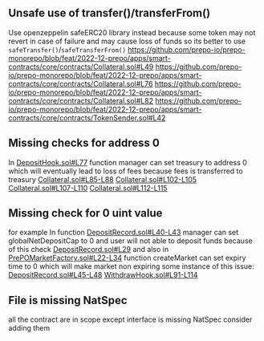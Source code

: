 ## Unsafe use of transfer()/transferFrom()
Use openzeppelin safeERC20 library instead because some token may not revert in case of failure and may cause loss of funds so its better to use `safeTransfer()`/`safeTransferFrom()`
https://github.com/prepo-io/prepo-monorepo/blob/feat/2022-12-prepo/apps/smart-contracts/core/contracts/Collateral.sol#L49
https://github.com/prepo-io/prepo-monorepo/blob/feat/2022-12-prepo/apps/smart-contracts/core/contracts/Collateral.sol#L76
https://github.com/prepo-io/prepo-monorepo/blob/feat/2022-12-prepo/apps/smart-contracts/core/contracts/Collateral.sol#L82
https://github.com/prepo-io/prepo-monorepo/blob/feat/2022-12-prepo/apps/smart-contracts/core/contracts/TokenSender.sol#L42

## Missing checks for address 0
In [DepositHook.sol#L77](https://github.com/prepo-io/prepo-monorepo/blob/feat/2022-12-prepo/apps/smart-contracts/core/contracts/DepositHook.sol#L77) function manager can set treasury to address 0 which will eventually lead to loss of fees because fees is transferred to treasury
[Collateral.sol#L85-L88](https://github.com/prepo-io/prepo-monorepo/blob/feat/2022-12-prepo/apps/smart-contracts/core/contracts/Collateral.sol#L85-L88)
[Collateral.sol#L102-L105](https://github.com/prepo-io/prepo-monorepo/blob/feat/2022-12-prepo/apps/smart-contracts/core/contracts/Collateral.sol#L102-L105)
[Collateral.sol#L107-L110](https://github.com/prepo-io/prepo-monorepo/blob/feat/2022-12-prepo/apps/smart-contracts/core/contracts/Collateral.sol#L107-L110)
[Collateral.sol#L112-L115](https://github.com/prepo-io/prepo-monorepo/blob/feat/2022-12-prepo/apps/smart-contracts/core/contracts/Collateral.sol#L112-L115)
[](https://github.com/prepo-io/prepo-monorepo/blob/feat/2022-12-prepo/apps/smart-contracts/core/contracts/DepositRecord.sol#L50-L53)
[](DepositRecord.sol#L50-L53)

## Missing check for 0 uint value
for example In function [DepositRecord.sol#L40-L43](https://github.com/prepo-io/prepo-monorepo/blob/feat/2022-12-prepo/apps/smart-contracts/core/contracts/DepositRecord.sol#L40-L43) manager can set globalNetDepositCap to 0 and user will not able to deposit funds because of this check [DepositRecord.sol#L29](https://github.com/prepo-io/prepo-monorepo/blob/feat/2022-12-prepo/apps/smart-contracts/core/contracts/DepositRecord.sol#L29)
and also in [PrePOMarketFactory.sol#L22-L34](https://github.com/prepo-io/prepo-monorepo/blob/feat/2022-12-prepo/apps/smart-contracts/core/contracts/PrePOMarketFactory.sol#L22-L34) function createMarket can set expiry time to 0 which will make market non expiring
some instance of this issue:
[DepositRecord.sol#L45-L48](https://github.com/prepo-io/prepo-monorepo/blob/feat/2022-12-prepo/apps/smart-contracts/core/contracts/DepositRecord.sol#L45-L48) 
[WithdrawHook.sol#L91-L114](https://github.com/prepo-io/prepo-monorepo/blob/feat/2022-12-prepo/apps/smart-contracts/core/contracts/WithdrawHook.sol#L91-L114)

## File is missing NatSpec
all the contract are in scope except interface is missing NatSpec consider adding them
